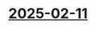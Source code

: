 # [2025-02-11](https://s3.amazonaws.com/writecomments.com/transcripts/4fc4900482a4e21ab2524c7ef2274bbc.csv)
